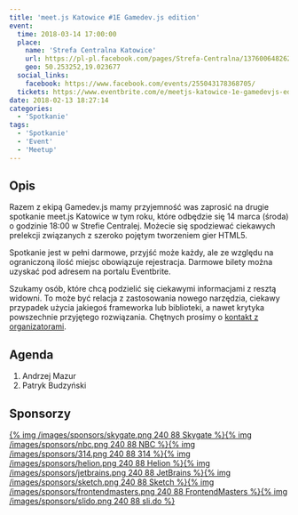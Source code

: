 ```yaml
---
title: 'meet.js Katowice #1E Gamedev.js edition'
event:
  time: 2018-03-14 17:00:00
  place:
    name: 'Strefa Centralna Katowice'
    url: https://pl-pl.facebook.com/pages/Strefa-Centralna/1376006482624106
    geo: 50.253252,19.023677
  social_links:
    facebook: https://www.facebook.com/events/255043178368705/
  tickets: https://www.eventbrite.com/e/meetjs-katowice-1e-gamedevjs-edition-tickets-43132331966
date: 2018-02-13 18:27:14
categories:
  - 'Spotkanie'
tags:
  - 'Spotkanie'
  - 'Event'
  - 'Meetup'
---
```

## Opis

Razem z ekipą Gamedev.js mamy przyjemność was zaprosić na drugie spotkanie meet.js Katowice w tym roku, które odbędzie się 14 marca (środa) o godzinie 18:00 w Strefie Centralej. Możecie się spodziewać ciekawych prelekcji związanych z szeroko pojętym tworzeniem gier HTML5.

Spotkanie jest w pełni darmowe, przyjść może każdy, ale ze względu na ograniczoną ilość miejsc obowiązuje rejestracja. Darmowe bilety można uzyskać pod adresem na portalu Eventbrite.

Szukamy osób, które chcą podzielić się ciekawymi informacjami z resztą widowni. To może być relacja z zastosowania nowego narzędzia, ciekawy przypadek użycia jakiegoś frameworka lub biblioteki, a nawet krytyka powszechnie przyjętego rozwiązania. Chętnych prosimy o [kontakt z organizatorami](/about/#Kontakt).

## Agenda

1. Andrzej Mazur
2. Patryk Budzyński

## Sponsorzy

[{% img /images/sponsors/skygate.png 240 88 Skygate %}][skygate][{% img /images/sponsors/nbc.png 240 88 NBC %}][nbc][{% img /images/sponsors/314.png 240 88 314 %}][314tt][{% img /images/sponsors/helion.png 240 88 Helion %}][helion][{% img /images/sponsors/jetbrains.png 240 88 JetBrains %}][jetbrains][{% img /images/sponsors/sketch.png 240 88 Sketch %}][sketch][{% img /images/sponsors/frontendmasters.png 240 88 FrontendMasters %}][frontendmasters][{% img /images/sponsors/slido.png 240 88 sli.do %}][slido]

[skygate]: https://skygate.io
[nbc]: https://nbc.com.pl
[314tt]: http://314.tt
[helion]: http://helion.pl/
[jetbrains]: https://www.jetbrains.com
[sketch]: https://www.sketchapp.com
[frontendmasters]: https://frontendmasters.com
[slido]: https://www.sli.do
